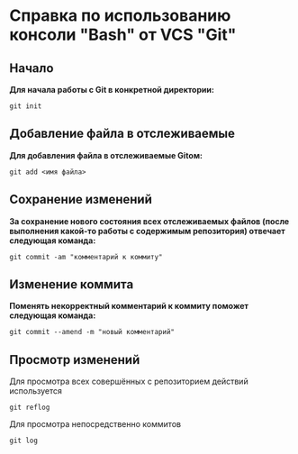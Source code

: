 # Справка по использованию консоли "Bash" от VCS "Git"


## Начало
**Для начала работы с Git в конкретной директории:**

```
git init
```

## Добавление файла в отслеживаемые
**Для добавления файла в отслеживаемые Gitом:**

```
git add <имя файла>
```

## Сохранение изменений
**За сохранение нового состояния всех отслеживаемых файлов (после выполнения какой-то работы с содержимым репозитория) отвечает следующая команда:**

```
git commit -am "комментарий к коммиту"
```

## Изменение коммита
**Поменять некорректный комментарий к коммиту поможет следующая команда:**

```
git commit --amend -m "новый комментарий"
```

## Просмотр изменений
Для просмотра всех совершённых с репозиторием действий используется

```
git reflog
```
Для просмотра непосредственно коммитов

```
git log
```